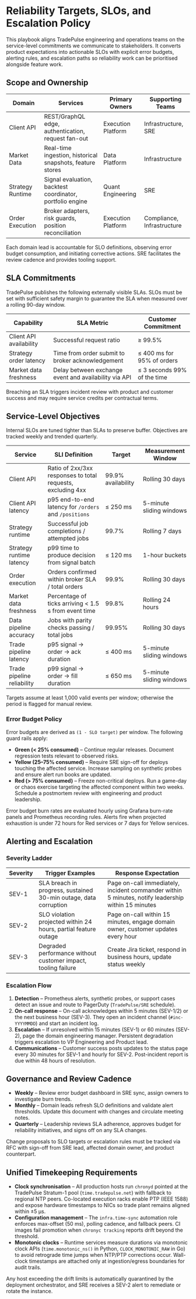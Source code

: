 # Reliability Targets, SLOs, and Escalation Policy

This playbook aligns TradePulse engineering and operations teams on the
service-level commitments we communicate to stakeholders. It converts product
expectations into actionable SLOs with explicit error budgets, alerting rules,
and escalation paths so reliability work can be prioritised alongside feature
work.

## Scope and Ownership

| Domain | Services | Primary Owners | Supporting Teams |
| ------ | -------- | -------------- | ---------------- |
| Client API | REST/GraphQL edge, authentication, request fan-out | Execution Platform | Infrastructure, SRE |
| Market Data | Real-time ingestion, historical snapshots, feature stores | Data Platform | Infrastructure |
| Strategy Runtime | Signal evaluation, backtest coordinator, portfolio engine | Quant Engineering | SRE |
| Order Execution | Broker adapters, risk guards, position reconciliation | Execution Platform | Compliance, Infrastructure |

Each domain lead is accountable for SLO definitions, observing error budget
consumption, and initiating corrective actions. SRE facilitates the review
cadence and provides tooling support.

## SLA Commitments

TradePulse publishes the following externally visible SLAs. SLOs must be set
with sufficient safety margin to guarantee the SLA when measured over a rolling
90-day window.

| Capability | SLA Metric | Customer Commitment |
| ---------- | ---------- | ------------------- |
| Client API availability | Successful request ratio | ≥ 99.5% | 
| Strategy order latency | Time from order submit to broker acknowledgement | ≤ 400 ms for 95% of orders |
| Market data freshness | Delay between exchange event and availability via API | ≤ 3 seconds 99% of the time |

Breaching an SLA triggers incident review with product and customer success and
may require service credits per contractual terms.

## Service-Level Objectives

Internal SLOs are tuned tighter than SLAs to preserve buffer. Objectives are
tracked weekly and trended quarterly.

| Service | SLI Definition | Target | Measurement Window |
| ------- | -------------- | ------ | ------------------ |
| Client API | Ratio of 2xx/3xx responses to total requests, excluding 4xx | 99.9% availability | Rolling 30 days |
| Client API latency | p95 end-to-end latency for `/orders` and `/positions` | ≤ 250 ms | 5-minute sliding windows |
| Strategy runtime | Successful job completions / attempted jobs | 99.7% | Rolling 7 days |
| Strategy runtime latency | p99 time to produce decision from signal batch | ≤ 120 ms | 1-hour buckets |
| Order execution | Orders confirmed within broker SLA / total orders | 99.9% | Rolling 30 days |
| Market data freshness | Percentage of ticks arriving < 1.5 s from event time | 99.8% | Rolling 24 hours |
| Data pipeline accuracy | Jobs with parity checks passing / total jobs | 99.95% | Rolling 30 days |
| Trade pipeline latency | p95 signal → order → ack duration | ≤ 400 ms | 5-minute sliding windows |
| Trade pipeline reliability | p99 signal → order → fill duration | ≤ 650 ms | 5-minute sliding windows |

Targets assume at least 1,000 valid events per window; otherwise the period is
flagged for manual review.

### Error Budget Policy

Error budgets are derived as `(1 - SLO target)` per window. The following guard
rails apply:

- **Green (< 25% consumed)** – Continue regular releases. Document regression
  tests relevant to observed risks.
- **Yellow (25–75% consumed)** – Require SRE sign-off for deploys touching the
  affected service. Increase sampling on synthetic probes and ensure alert run
  books are updated.
- **Red (> 75% consumed)** – Freeze non-critical deploys. Run a game-day or
  chaos exercise targeting the affected component within two weeks. Schedule a
  postmortem review with engineering and product leadership.

Error budget burn rates are evaluated hourly using Grafana burn-rate panels and
Prometheus recording rules. Alerts fire when projected exhaustion is under 72
hours for Red services or 7 days for Yellow services.

## Alerting and Escalation

### Severity Ladder

| Severity | Trigger Examples | Response Expectation |
| -------- | ---------------- | -------------------- |
| SEV-1 | SLA breach in progress, sustained 30-min outage, data corruption | Page on-call immediately, incident commander within 5 minutes, notify leadership within 15 minutes |
| SEV-2 | SLO violation projected within 24 hours, partial feature outage | Page on-call within 15 minutes, engage domain owner, customer updates every hour |
| SEV-3 | Degraded performance without customer impact, tooling failure | Create Jira ticket, respond in business hours, update status weekly |

### Escalation Flow

1. **Detection** – Prometheus alerts, synthetic probes, or support cases detect
   an issue and route to PagerDuty (`TradePulse/SRE` schedule).
2. **On-call response** – On-call acknowledges within 5 minutes (SEV-1/2) or the
   next business hour (SEV-3). They open an incident channel (`#inc-YYYYMMDD`) and
   start an incident log.
3. **Escalation** – If unresolved within 15 minutes (SEV-1) or 60 minutes
   (SEV-2), page the domain engineering manager. Persistent degradation triggers
   escalation to VP Engineering and Product lead.
4. **Communications** – Customer success posts updates to the status page every
   30 minutes for SEV-1 and hourly for SEV-2. Post-incident report is due within
   48 hours of resolution.

## Governance and Review Cadence

- **Weekly** – Review error budget dashboard in SRE sync, assign owners to
  investigate burn trends.
- **Monthly** – Domain leads refresh SLO definitions and validate alert
  thresholds. Update this document with changes and circulate meeting notes.
- **Quarterly** – Leadership reviews SLA adherence, approves budget for
  reliability initiatives, and signs off on any SLA changes.

Change proposals to SLO targets or escalation rules must be tracked via RFC with
sign-off from SRE lead, affected domain owner, and product counterpart.

## Unified Timekeeping Requirements

- **Clock synchronisation** – All production hosts run `chronyd` pointed at the
  TradePulse Stratum-1 pool (`time.tradepulse.net`) with fallback to regional NTP
  peers. Co-located execution racks enable PTP (IEEE 1588) and expose hardware
  timestamps to NICs so trade plant remains aligned within ±5 μs.
- **Configuration management** – The `infra.time-sync` automation role enforces
  max-offset (50 ms), polling cadence, and fallback peers. CI images fail
  promotion when `chronyc tracking` reports drift beyond the threshold.
- **Monotonic clocks** – Runtime services measure durations via monotonic clock
  APIs (`time.monotonic_ns()` in Python, `CLOCK_MONOTONIC_RAW` in Go) to avoid
  retrograde time jumps when NTP/PTP corrections occur. Wall-clock timestamps are
  attached only at ingestion/egress boundaries for audit trails.

Any host exceeding the drift limits is automatically quarantined by the
deployment orchestrator, and SRE receives a SEV-2 alert to remediate or rotate
the instance.
